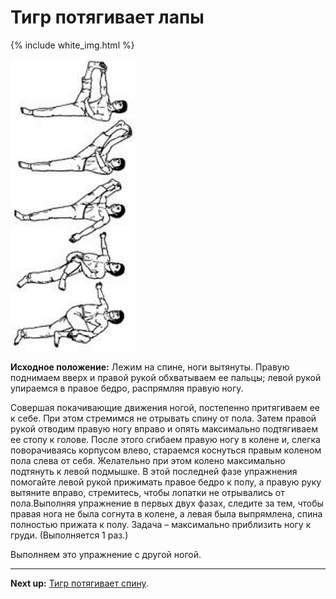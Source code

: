 # Тигр потягивает лапы

{% include white_img.html %}

![](./img/23.png)

**Исходное положение:** Лежим на спине, ноги вытянуты. Правую поднимаем вверх и
правой рукой обхватываем ее пальцы; левой рукой упираемся в правое бедро,
распрямляя правую ногу.

Совершая покачивающие движения ногой, постепенно притягиваем ее к себе. При этом
стремимся не отрывать спину от пола. Затем правой рукой отводим правую ногу
вправо и опять максимально подтягиваем ее стопу к голове. После этого сгибаем
правую ногу в колене и, слегка поворачиваясь корпусом влево, стараемся коснуться
правым коленом пола слева от себя. Желательно при этом колено максимально
подтянуть к левой подмышке. В этой последней фазе упражнения помогайте левой
рукой прижимать правое бедро к полу, а правую руку вытяните вправо, стремитесь,
чтобы лопатки не отрывались от пола.Выполняя упражнение в первых двух фазах,
следите за тем, чтобы правая нога не была согнута в колене, а левая была
выпрямлена, спина полностью прижата к полу. Задача – максимально приблизить ногу
к груди. (Выполняется 1 раз.)

Выполняем это упражнение с другой ногой.

***

**Next up:** [Тигр потягивает спину](../24).
